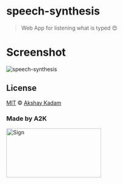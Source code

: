 # speech-synthesis

> Web App for listening what is typed :heart_eyes:

# Screenshot

![speech-synthesis](http://imgur.com/IOh7Qhx.png)

## License

[MIT](LICENSE.md) © [Akshay Kadam](https://github.com/deadcoder0904)

### Made by A2K

<img src="http://imgur.com/jfmA33n.png" alt="Sign" width=250 height=130 />
